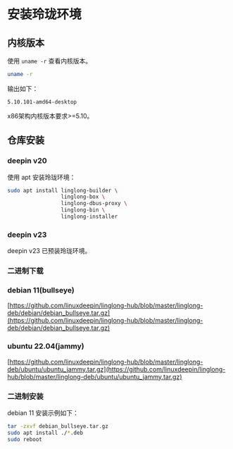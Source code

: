 # 安装玲珑环境

## 内核版本

使用 `uname -r` 查看内核版本。

```bash
uname -r
```

输出如下：

```text
5.10.101-amd64-desktop
```

x86架构内核版本要求>=5.10。

## 仓库安装

### deepin v20

使用 apt 安装玲珑环境：

```bash
sudo apt install linglong-builder \ 
                 linglong-box \
                 linglong-dbus-proxy \
                 linglong-bin \
                 linglong-installer
```

### deepin v23

deepin v23 已预装玲珑环境。

### 二进制下载

### debian 11(bullseye)

[https://github.com/linuxdeepin/linglong-hub/blob/master/linglong-deb/debian/debian_bullseye.tar.gz](https://github.com/linuxdeepin/linglong-hub/blob/master/linglong-deb/debian/debian_bullseye.tar.gz)

### ubuntu 22.04(jammy)

[https://github.com/linuxdeepin/linglong-hub/blob/master/linglong-deb/ubuntu/ubuntu_jammy.tar.gz](https://github.com/linuxdeepin/linglong-hub/blob/master/linglong-deb/ubuntu/ubuntu_jammy.tar.gz)

### 二进制安装

debian 11 安装示例如下：

```bash
tar -zxvf debian_bullseye.tar.gz
sudo apt install ./*.deb
sudo reboot
```
